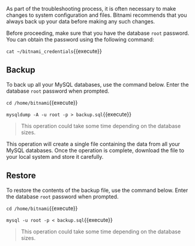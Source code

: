As part of the troubleshooting process, it is often necessary to make changes to system configuration and files. Bitnami recommends that you always back up your data before making any such changes.

Before proceeding, make sure that you have the database `root` password. You can obtain the password using the following command: 

`cat ~/bitnami_credentials`{{execute}}

## Backup

To back up all your MySQL databases, use the command below. Enter the database `root` password when prompted.

`cd /home/bitnami`{{execute}}

`mysqldump -A -u root -p > backup.sql`{{execute}}

> This operation could take some time depending on the database sizes.

This operation will create a single file containing the data from all your MySQL databases. Once the operation is complete, download the file to your local system and store it carefully.

## Restore

To restore the contents of the backup file, use the command below. Enter the database `root` password when prompted.

`cd /home/bitnami`{{execute}}

`mysql -u root -p < backup.sql`{{execute}}

> This operation could take some time depending on the database sizes.
